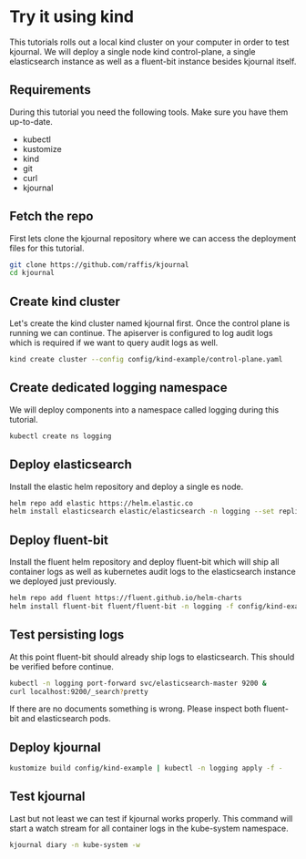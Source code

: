# Try it using kind

This tutorials rolls out a local kind cluster on your computer in order to test kjournal.
We will deploy a single node kind control-plane, a single elasticsearch instance as well as a fluent-bit instance
besides kjournal itself.

## Requirements

During this tutorial you need the following tools. Make sure you have them up-to-date.

* kubectl
* kustomize
* kind
* git
* curl
* kjournal

## Fetch the repo
First lets clone the kjournal repository where we can access the deployment files for this tutorial.

```sh
git clone https://github.com/raffis/kjournal
cd kjournal
```

## Create kind cluster

Let's create the kind cluster named kjournal first. Once the control plane is running we can continue.
The apiserver is configured to log audit logs which is required if we want to query audit logs as well.

```sh
kind create cluster --config config/kind-example/control-plane.yaml
```

## Create dedicated logging namespace

We will deploy components into a namespace called logging during this tutorial.

```sh
kubectl create ns logging
```

## Deploy elasticsearch

Install the elastic helm repository and deploy a single es node.

```sh
helm repo add elastic https://helm.elastic.co
helm install elasticsearch elastic/elasticsearch -n logging --set replicas=0
```

## Deploy fluent-bit

Install the fluent helm repository and deploy fluent-bit which will ship all container logs as well as kubernetes audit logs 
to the elasticsearch instance we deployed just previously.


```sh
helm repo add fluent https://fluent.github.io/helm-charts
helm install fluent-bit fluent/fluent-bit -n logging -f config/kind-example/fluent-bit-chart-values.yaml
```

## Test persisting logs

At this point fluent-bit should already ship logs to elasticsearch.
This should be verified before continue. 

```sh
kubectl -n logging port-forward svc/elasticsearch-master 9200 &
curl localhost:9200/_search?pretty
```

If there are no documents something is wrong. Please inspect both fluent-bit and elasticsearch pods.

## Deploy kjournal

```sh
kustomize build config/kind-example | kubectl -n logging apply -f -
```

## Test kjournal

Last but not least we can test if kjournal works properly.
This command will start a watch stream for all container logs in the kube-system namespace.

```sh
kjournal diary -n kube-system -w
```